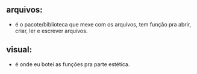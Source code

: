 ## arquivos:
- é o pacote/biblioteca que mexe com os arquivos, tem função pra abrir, criar, ler e escrever arquivos.

## visual:
- é onde eu botei as funções pra parte estética.
